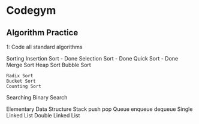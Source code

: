 Codegym
=======
Algorithm Practice
-------------------

1: Code all standard algorithms

Sorting
	Insertion Sort - Done
	Selection Sort - Done
	Quick Sort - Done
	Merge Sort
	Heap Sort
	Bubble Sort

	Radix Sort
	Bucket Sort
	Counting Sort

Searching
	Binary Search

Elementary Data Structure
	Stack
		push
		pop
	Queue
		enqueue
		dequeue
	Single Linked List
	Double Linked List